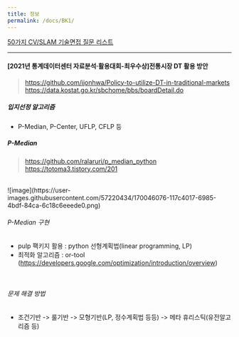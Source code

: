 ```yaml
---
title: 정보
permalink: /docs/BK1/
---
```



[50가지 CV/SLAM 기술면접 질문 리스트](http://www.cv-learn.com/20210221-50-CV-SLAM-interview-questions/)  


----------

#### [2021년 통계데이터센터 자료분석·활용대회-최우수상]전통시장 DT 활용 방안  
> https://github.com/jjonhwa/Policy-to-utilize-DT-in-traditional-markets  
> https://data.kostat.go.kr/sbchome/bbs/boardDetail.do  


##### 입지선정 알고리즘  
- P-Median, P-Center, UFLP, CFLP 등  

##### P-Median  
> https://github.com/ralaruri/p_median_python  
> https://totoma3.tistory.com/201  
<br>
![image](https://user-images.githubusercontent.com/57220434/170046076-117c4017-6985-4bdf-84ca-6c18c6eeede0.png)
<br>

###### P-Median 구현  
- pulp 팩키지 활용 : python 선형계획법(linear programming, LP)  
- 최적화 알고리즘 : or-tool (https://developers.google.com/optimization/introduction/overview)  
<br>

###### 문제 해결 방법  
- 조건기반 -> 룰기반 -> 모형기반(LP, 정수계획법 등등) -> 메타 휴리스틱(유전알고리즘 등)  

<br>


